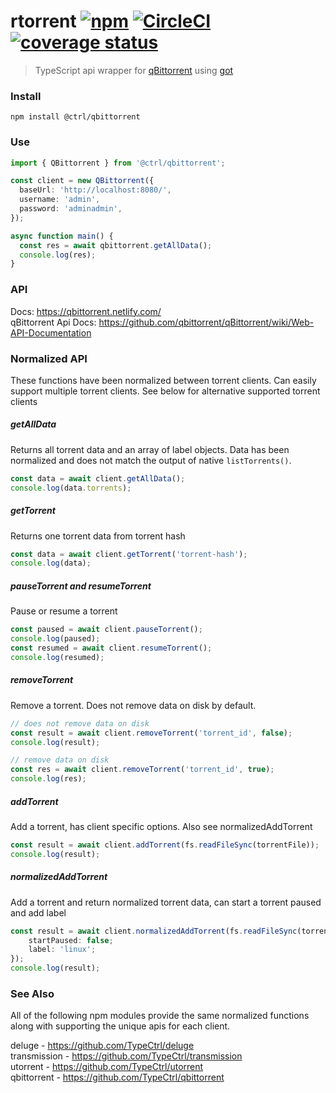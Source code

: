 # rtorrent [![npm](https://img.shields.io/npm/v/@ctrl/qbittorrent.svg?maxAge=3600)](https://www.npmjs.com/package/@ctrl/qbittorrent) [![CircleCI](https://circleci.com/gh/TypeCtrl/qbittorrent.svg?style=svg)](https://circleci.com/gh/TypeCtrl/qbittorrent) [![coverage status](https://codecov.io/gh/typectrl/qbittorrent/branch/master/graph/badge.svg)](https://codecov.io/gh/typectrl/qbittorrent)

> TypeScript api wrapper for [qBittorrent](https://www.qbittorrent.org/) using [got](https://github.com/sindresorhus/got)

### Install

```console
npm install @ctrl/qbittorrent
```

### Use

```ts
import { QBittorrent } from '@ctrl/qbittorrent';

const client = new QBittorrent({
  baseUrl: 'http://localhost:8080/',
  username: 'admin',
  password: 'adminadmin',
});

async function main() {
  const res = await qbittorrent.getAllData();
  console.log(res);
}
```

### API

Docs: https://qbittorrent.netlify.com/   
qBittorrent Api Docs: https://github.com/qbittorrent/qBittorrent/wiki/Web-API-Documentation  

### Normalized API
These functions have been normalized between torrent clients. Can easily support multiple torrent clients. See below for alternative supported torrent clients

##### getAllData
Returns all torrent data and an array of label objects. Data has been normalized and does not match the output of native `listTorrents()`.

```ts
const data = await client.getAllData();
console.log(data.torrents);
```

##### getTorrent
Returns one torrent data from torrent hash

```ts
const data = await client.getTorrent('torrent-hash');
console.log(data);
```

##### pauseTorrent and resumeTorrent
Pause or resume a torrent

```ts
const paused = await client.pauseTorrent();
console.log(paused);
const resumed = await client.resumeTorrent();
console.log(resumed);
```

##### removeTorrent
Remove a torrent. Does not remove data on disk by default.

```ts
// does not remove data on disk
const result = await client.removeTorrent('torrent_id', false);
console.log(result);

// remove data on disk
const res = await client.removeTorrent('torrent_id', true);
console.log(res);
```

##### addTorrent
Add a torrent, has client specific options. Also see normalizedAddTorrent

```ts
const result = await client.addTorrent(fs.readFileSync(torrentFile));
console.log(result);
```

##### normalizedAddTorrent
Add a torrent and return normalized torrent data, can start a torrent paused and add label

```ts
const result = await client.normalizedAddTorrent(fs.readFileSync(torrentFile), {
    startPaused: false;
    label: 'linux';
});
console.log(result);
```

### See Also
All of the following npm modules provide the same normalized functions along with supporting the unique apis for each client. 

deluge - https://github.com/TypeCtrl/deluge  
transmission - https://github.com/TypeCtrl/transmission  
utorrent - https://github.com/TypeCtrl/utorrent  
qbittorrent - https://github.com/TypeCtrl/qbittorrent  
